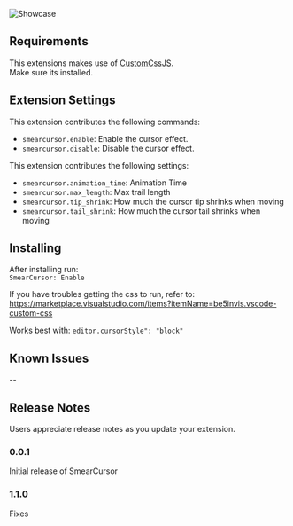 ![Showcase](https://raw.githubusercontent.com/yesitsfebreeze/vsc-smearcursor/refs/heads/master/images/readme.gif)


## Requirements

This extensions makes use of [CustomCssJS](https://marketplace.visualstudio.com/items?itemName=be5invis.vscode-custom-css).  
Make sure its installed.

## Extension Settings

This extension contributes the following commands:

* `smearcursor.enable`: Enable the cursor effect.
* `smearcursor.disable`: Disable the cursor effect.

This extension contributes the following settings:

* `smearcursor.animation_time`: Animation Time
* `smearcursor.max_length`: Max trail length
* `smearcursor.tip_shrink`: How much the cursor tip shrinks when moving
* `smearcursor.tail_shrink`: How much the cursor tail shrinks when moving


## Installing

After installing run:  
`SmearCursor: Enable`  

If you have troubles getting the css to run, refer to:  
https://marketplace.visualstudio.com/items?itemName=be5invis.vscode-custom-css  


Works best with: `editor.cursorStyle": "block"`

## Known Issues

--

## Release Notes

Users appreciate release notes as you update your extension.

### 0.0.1
Initial release of SmearCursor

### 1.1.0
Fixes
